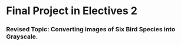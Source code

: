 # Final Project in Electives 2
### Revised Topic: Converting images of Six Bird Species into Grayscale.


